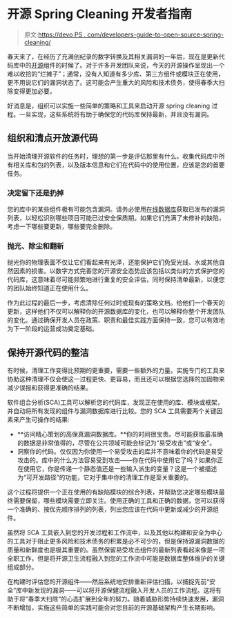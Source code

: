 # 开源 Spring Cleaning 开发者指南

> 原文:[https://devo PS . com/developers-guide-to-open-source-spring-cleaning/](https://devops.com/developers-guide-to-open-source-spring-cleaning/)

春天来了，在经历了充满创纪录的数字转换及其相关漏洞的一年后，现在是更新代码库中的[开源](https://devops.com/?s=open+source)组件的时候了。对于许多开发团队来说，今天的开源操作呈现出一个难以收拾的“烂摊子”；通常，没有人知道有多少库、第三方组件或模块正在使用，更不用说它们的漏洞状态了。这可能会产生重大的风险和技术债务，使得春季大扫除变得更加必要。

好消息是，组织可以实施一些简单的策略和工具来启动开源 spring cleaning 过程。一旦实现，这些系统将有助于确保您的代码库保持最新，并且没有漏洞。

## 组织和清点开放源代码

当开始清理开源软件的任务时，理想的第一步是评估那里有什么。收集代码库中所有相关库和包的列表，以及版本信息和它们在代码中的使用位置，应该是您的首要任务。

### 决定留下还是扔掉

您的库中的某些组件极有可能包含漏洞。请务必使用[在线数据库](https://mitre.org)获取已发布的漏洞列表，以轻松识别哪些项目可能已过安全保质期。如果它们充满了未修补的缺陷，考虑一下哪些要更新，哪些要完全删除。

### 抛光、除尘和翻新

抛光你的物理表面不仅让它们看起来有光泽，还能保护它们免受光线、水或其他自然因素的损害。以数字方式完善您的开源安全态势应该包括以类似的方式保护您的代码库，这意味着尽可能频繁地进行重复的安全评估，同时保持清单最新，以便您的团队始终知道正在使用什么。

作为此过程的最后一步，考虑清除任何过时或现有的策略文档。给他们一个春天的更新，这样他们不仅可以解释你的开源数据库的变化，也可以解释你整个开发团队的变化。通过确保开发人员在政策、职责和最佳实践方面保持一致，您可以有效地为下一阶段的运营成功奠定基础。

## 保持开源代码的整洁

有时候，清理工作变得比预期的更重要，需要一些额外的力量。实施专门的工具来协助这种清理不仅会使这一过程更快、更容易，而且还可以根据您选择的加固物来减少误报和获得更准确的结果。

软件组合分析(SCA)工具可以解析您的代码库，发现正在使用的库、模块或框架，并自动将所有发现的组件与漏洞数据库进行比较。您的 SCA 工具需要两个关键因素来产生可操作的结果:

*   **访问精心策划的高保真漏洞数据库。**你的时间很宝贵。尽可能获取最准确的数据是非常值得的，尽管在公共领域可能会标记为“易受攻击”或“安全”。
*   洞察你的代码。仅仅因为你使用一个易受攻击的库并不意味着你的代码是易受攻击的。库中的什么方法容易受到攻击——你在代码中使用它了吗？如果你正在使用它，你是传递一个静态值还是一些输入派生的变量？这是一个被描述为“可开发路径”的功能，它对于集中你的清理工作是至关重要的。

这个过程将提供一个正在使用的有缺陷模块的综合列表，并帮助您决定哪些模块最终需要保留，哪些模块需要立即关注。使用正确的工具和正确的数据，您可以获得一个准确的、按优先顺序排列的列表，列出您应该在代码中更新或减少的开源组件。

虽然将 SCA 工具嵌入到您的开发过程和工作流中，以及其他以构建和安全为中心的工具对于阻止更多风险和技术债务的积累是必不可少的，但是保持源漏洞数据的质量和新鲜度也是极其重要的。虽然保留易受攻击组件的最新列表看起来像是一项全职工作，但是将开源卫生流程融入到您的工作流中可能是数据库整体维护的关键组成部分。

在构建时评估您的开源组件——然后系统地安排重新评估扫描，以捕捉先前“安全”库中新发现的漏洞——可以将开源保健流程融入开发人员的工作流程。这将有助于将“春季大扫除”的心态扩展到全年的努力。随着威胁形势持续快速发展，漏洞不断增加，实施这些简单的实践可能会对您目前的开源基础架构产生长期影响。